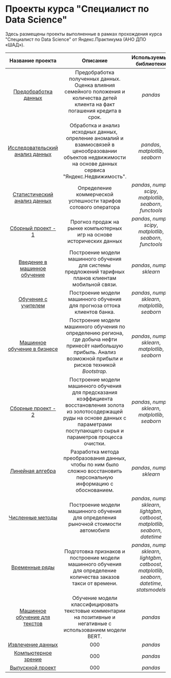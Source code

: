 # Проекты курса "Специалист по Data Science"

Здесь размещены проекты выполненные в рамках прохождения курса "Специалист по Data Science" от Яндекс.Практикума (АНО ДПО «ШАД»).

| Название проекта | Описание | Используемые библиотеки | 
| :----------------------: | :----------------------: | :----------------------: |
| [Предобработка данных](01_preprocessing) | Предобработка полученных данных. Оценка влияния семейного положения и количества детей клиента на факт погашения кредита в срок. | *pandas* |
| [Исследовательский анализ данных](02_exploratory_data_analysis) | Обработка и анализ исходных данных, опреление аномалий и взамиосвязей в ценообразовании объектов недвижимости на основе данных сервиса "Яндекс.Недвижимость".| *pandas*, *matplotlib*, *seaborn* |
| [Статистический анализ данных](03_statistical) | Определение коммерческой успешности тарифов сотового оператора | *pandas*, *numpy*, *scipy*, *matplotlib*, *seaborn*, *functools* |
| [Сборный проект - 1](04_first_combined) | Прогноз продаж на рынке компьютерных игр на основе исторических данных | *pandas*, *numpy*, *scipy*, *matplotlib*, *seaborn*, *functools* |
| [Введение в машинное обучение](05_intro_ML) | Построение модели машинного обучения для системы предложений тарифных планов клиентам мобильной связи. | *pandas*, *numpy*, *sklearn* |
| [Обучение с учителем](06_ML) | Построение модели машинного обучения для прогноза оттока клиентов банка. | *pandas*, *numpy*, *sklearn*, *matplotlib*, *seaborn* |
| [Машинное обучение в бизнесе](07_business_ML) | Построение модели машинного обучения по определению региона, где добыча нефти принесёт наибольшую прибыль. Анализ возможной прибыли и рисков техникой *Bootstrap.* | *pandas*, *numpy*, *sklearn*, *matplotlib*, *seaborn* |
| [Сборные проект - 2](08_second_combined) | Построение модели машинного обучения для предсказания коэффициента восстановления золота из золотосодержащей руды на основе данных с параметрами поступающего сырья и параметров процесса очистки. | *pandas*, *numpy*, *sklearn*, *matplotlib*, *seaborn* |
| [Линейная алгебра](09_lin_al) | Разработка метода преобразования данных, чтобы по ним было сложно восстановить персональную информацию с обоснованием. | *pandas*, *numpy*, *sklearn* |
| [Численные методы](10_numerical_analysis) | Построение модели машинного обучения для определения рыночной стоимости автомобиля | *pandas*, *numpy*, *sklearn*, *lightgbm*, *catboost*, *matplotlib*, *seaborn*, *datetime* |
| [Временные ряды](11_time_series) | Подготовка признаков и построение модели машинного обучения для определение количества заказов такси от времени. | *pandas*, *numpy*, *sklearn*, *lightgbm*, *catboost*, *matplotlib*, *seaborn*, *datetime*, *statsmodels* |
| [Машинное обучение для текстов](12_NLP) | Обучение модели классифицировать текстовые комментарии на позитивные и негативные с использованием модели BERT. | *pandas* |
| [Извлечение данных](13_data_extraction) | 000 | *pandas* |
| [Компьютерное зрение](14_CV) | 000 | *pandas* |
| [Выпускной проект](15_final) | 000 | *pandas* |
